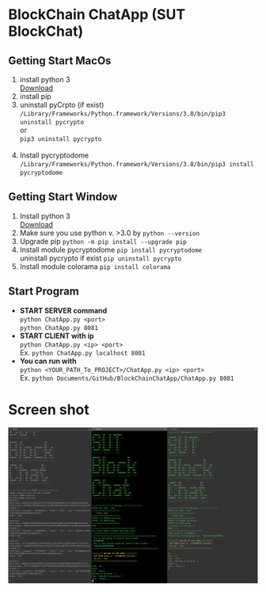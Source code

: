 # BlockChain ChatApp (SUT BlockChat)

## Getting Start MacOs
1. install python 3 <br>
[Download](https://www.python.org/download/releases/3.0/)
2. install pip
3. uninstall pyCrpto (if exist) <br>
`/Library/Frameworks/Python.framework/Versions/3.8/bin/pip3 uninstall pycrypto` <br>
or <br>
`pip3 uninstall pycrypto`<br><br>
4. Install pycryptodome
`/Library/Frameworks/Python.framework/Versions/3.8/bin/pip3 install pycryptodome` <br>

## Getting Start Window
1. Install python 3<br>
[Download](https://www.python.org/download/releases/3.0/)
2. Make sure you use python v. >3.0 by `python --version`
3. Upgrade pip `python -m pip install --upgrade pip`
4. Install module pycryptodome `pip install pycryptodome` <br>
   uninstall pycrypto if exist `pip uninstall pycrypto`
5. Install module colorama `pip install colorama`

## Start Program
  - **START SERVER command**<br>
`python ChatApp.py <port>`<br>
`python ChatApp.py 8081`<br>
  - **START CLIENT with ip**<br>
`python ChatApp.py <ip> <port>`<br>
Ex.
`python ChatApp.py localhost 8081`
  - **You can run with**<br>
`python <YOUR_PATH_To_PROJECT>/ChatApp.py <ip> <port>`<br>
Ex. 
`python Documents/GitHub/BlockChainChatApp/ChatApp.py 8081`
# Screen shot
![screen shot](./markdown/screenshot.png)
